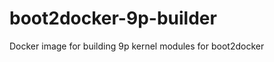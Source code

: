 boot2docker-9p-builder
======================

Docker image for building 9p kernel modules for boot2docker
